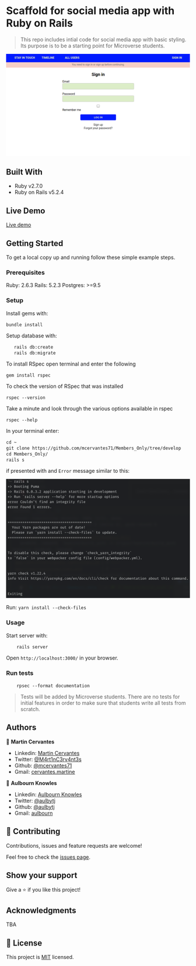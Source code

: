 # Scaffold for social media app with Ruby on Rails

> This repo includes intial code for social media app with basic styling. Its purpose is to be a starting point for Microverse students.

![screenshot](./app/assets/images/Screenshot.png)

## Built With

- Ruby v2.7.0
- Ruby on Rails v5.2.4

## Live Demo

[Live demo](https://ror-social-media-project.herokuapp.com/)

## Getting Started

To get a local copy up and running follow these simple example steps.

### Prerequisites

Ruby: 2.6.3
Rails: 5.2.3
Postgres: >=9.5

### Setup

Install gems with:

```
bundle install
```

Setup database with:

```
   rails db:create
   rails db:migrate
```

To install RSpec open terminal and enter the following

```
gem install rspec
```

To check the version of RSpec that was installed

```
rspec --version
```

Take a minute and look through the various options available in rspec

```
rspec --help
```

In your terminal enter:

```
cd ~
git clone https://github.com/mcervantes71/Members_Only/tree/develop
cd Members_Only/
rails s
```

if presented with and `Error` message similar to this:

![image](./app/assets/images/error.png)

Run:
`yarn install --check-files`

### Usage

Start server with:

```
    rails server
```

Open `http://localhost:3000/` in your browser.

### Run tests

```
    rpsec --format documentation
```

> Tests will be added by Microverse students. There are no tests for initial features in order to make sure that students write all tests from scratch.

## Authors

👤 **Martin Cervantes**

- Linkedin: [Martin Cervantes](https://www.linkedin.com/in/cervantesmartin/)
- Twitter: [@M4rt1nC3rv4nt3s](https://twitter.com/M4rt1nC3rv4nt3s)
- Github: [@mcervantes71](https://github.com/mcervantes71)
- Gmail: [cervantes.martine](mailto:cervantes.martine@gmail.com)

👤 **Aulbourn Knowles**

- Linkedin: [Aulbourn Knowles](https://www.linkedin.com/in/aulbourn-knowles)
- Twitter: [@aulbytj](https://twitter.com/aulbytj)
- Github: [@aulbytj](https://github.com/aulbytj)
- Gmail: [aulbourn](mailto:aulbourn@gmail.com)

## 🤝 Contributing

Contributions, issues and feature requests are welcome!

Feel free to check the [issues page](https://github.com/mcervantes71/ror-social-scaffold/issues).

## Show your support

Give a ⭐️ if you like this project!

## Acknowledgments

TBA

## 📝 License

This project is [MIT](lic.url) licensed.
